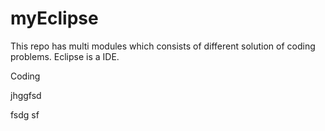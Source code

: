 # myEclipse
This repo has multi modules which consists of different solution of coding problems.
Eclipse is a IDE.

Coding

jhggfsd

fsdg
sf
